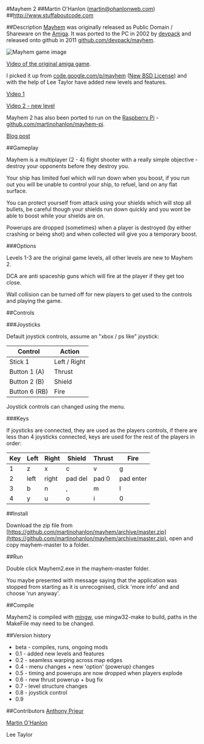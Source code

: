 #Mayhem 2 
##Martin O'Hanlon (martin@ohanlonweb.com)
##http://www.stuffaboutcode.com

##Description
[Mayhem](http://www.lemonamiga.com/games/details.php?id=2972) was originally released as Public Domain / Shareware on the [Amiga](https://en.wikipedia.org/wiki/Amiga). It was ported to the PC in 2002 by [devpack](https://github.com/devpack) and released onto github in 2011 [github.com/devpack/mayhem](https://github.com/devpack/mayhem). 

![Mayhem game image](mayhem.jpg)

[Video of the original amiga game](https://www.youtube.com/watch?v=fs30DLGxqhs).

I picked it up from [code.google.com/p/mayhem](https://code.google.com/archive/p/mayhem/) ([New BSD License](https://opensource.org/licenses/BSD-3-Clause)) and with the help of Lee Taylor have added new levels and features.

[Video 1](https://youtu.be/Vxozz0Ijdr0)

[Video 2 - new level](https://youtu.be/E3mho6J6OG8)

Mayhem 2 has also been ported to run on the [Raspberry Pi](https://www.raspberrypi.org) - [github.com/martinohanlon/mayhem-pi](https://github.com/martinohanlon/mayhem-pi).  

[Blog post](http://www.stuffaboutcode.com/2016/04/mayhem-classic-amiga-game-ported-to.html)

##Gameplay

Mayhem is a multiplayer (2 - 4) flight shooter with a really simple objective - destroy your opponents before they destroy you.

Your ship has limited fuel which will run down when you boost, if you run out you will be unable to control your ship, to refuel, land on any flat surface.

You can protect yourself from attack using your shields which will stop all bullets, be careful though your shields run down quickly and you wont be able to boost while your shields are on. 

Powerups are dropped (sometimes) when a player is destroyed (by either crashing or being shot) and when collected will give you a temporary boost.

###Options

Levels 1-3 are the original game levels, all other levels are new to Mayhem 2.

DCA are anti spaceship guns which will fire at the player if they get too close.

Wall collision can be turned off for new players to get used to the controls and playing the game.

##Controls

###Joysticks

Default joystick controls, assume an "xbox / ps like" joystick:

Control | Action
--- | --- 
Stick 1 | Left / Right
Button 1 (A) | Thrust
Button 2 (B) | Shield
Button 6 (RB) | Fire

Joystick controls can changed using the menu.

###Keys

If joysticks are connected, they are used as the players controls, if there are less than 4 joysticks connected, keys are used for the rest of the players in order:

Key | Left | Right | Shield | Thrust | Fire
--- | --- | --- | --- | --- | ---
1 | z | x | c | v | g 
2 | left | right | pad del | pad 0 | pad enter
3 | b | n | , | m | l
4 | y | u | o | i | 0

##Install

Download the zip file from [https://github.com/martinohanlon/mayhem/archive/master.zip](https://github.com/martinohanlon/mayhem/archive/master.zip), open and copy mayhem-master to a folder. 

##Run

Double click Mayhem2.exe in the mayhem-master folder. 

You maybe presented with message saying that the application was stopped from starting as it is unrecognised, click 'more info' and and choose 'run anyway'. 

##Compile

Mayhem2 is compiled with [mingw](http://www.mingw.org/), use mingw32-make to build, paths in the MakeFile may need to be changed.

##Version history
* beta - compiles, runs, ongoing mods
* 0.1 - added new levels and features
* 0.2 - seamless warping across map edges
* 0.4 - menu changes + new 'option' (powerup) changes
* 0.5 - timing and powerups are now dropped when players explode
* 0.6 - new thrust powerup + bug fix
* 0.7 - level structure changes
* 0.8 - joystick control
* 0.9 

##Contributors
[Anthony Prieur](https://github.com/devpack)

[Martin O'Hanlon](https://github.com/martinohanlon)

Lee Taylor

